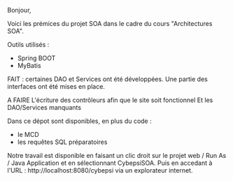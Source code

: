 Bonjour,

Voici les prémices du projet SOA dans le cadre du cours "Architectures SOA".

Outils utilisés :
- Spring BOOT
- MyBatis


FAIT :
certaines DAO et Services ont été développées. 
Une partie des interfaces ont été mises en place.

A FAIRE
L'écriture des contrôleurs afin que le site soit fonctionnel
Et les DAO/Services manquants

Dans ce dépot sont disponibles, en plus du code : 
- le MCD 
- les requêtes SQL préparatoires


Notre travail est disponible en faisant un clic droit sur le projet web / Run As / Java Application et en sélectionnant CybepsiSOA.
Puis en accedant à l'URL : http://localhost:8080/cybepsi via un explorateur internet. 
